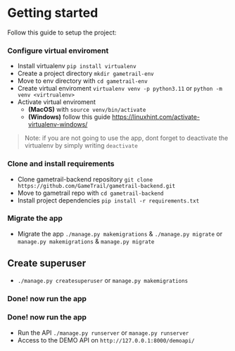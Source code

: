 # Getting started

Follow this guide to setup the project:

### Configure virtual enviroment
- Install virtualenv `pip install virtualenv`
- Create a project directory `mkdir gametrail-env`
- Move to env directory with `cd gametrail-env`
- Create virtual enviroment `virtualenv venv -p python3.11` or `python -m venv <virtrualenv>`
- Activate virtual enviroment
    - **(MacOS)** with `source venv/bin/activate` 
    - **(Windows)** follow this guide https://linuxhint.com/activate-virtualenv-windows/
> Note: if you are not going to use the app, dont forget to deactivate the virtualenv by simply writing `deactivate`
  
### Clone and install requirements
- Clone gametrail-backend repository `git clone https://github.com/GameTrail/gametrail-backend.git`
- Move to gametrail repo with `cd gametrail-backend`
- Install project dependencies `pip install -r requirements.txt`

### Migrate the app
- Migrate the app `./manage.py makemigrations` & `./manage.py migrate` or `manage.py makemigrations` & `manage.py migrate`

## Create superuser
- `./manage.py createsuperuser` or `manage.py makemigrations`

### Done! now run the app
### Done! now run the app
- Run the API `./manage.py runserver` or `manage.py runserver`
- Access to the DEMO API on `http://127.0.0.1:8000/demoapi/`

